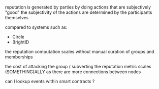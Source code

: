 reputation is generated by parties by doing actions that are subjectively "good"
the subjectivity of the actions are determined by the participants themselves

compared to systems such as:
- Circle
- BrightID

the reputation computation scales without manual curation of groups and memberships

the cost of attacking the group / subverting the reputation metric scales (SOMETHING)ALLY as there are more connections between nodes



can I lookup events within smart contracts ?